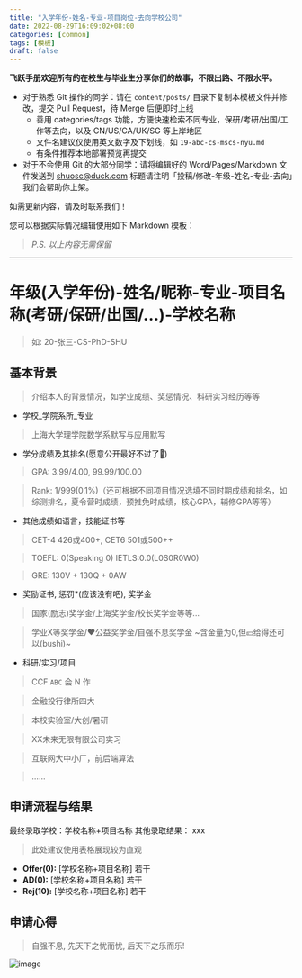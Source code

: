 ```yaml
---
title: "入学年份-姓名-专业-项目岗位-去向学校公司"
date: 2022-08-29T16:09:02+08:00
categories: [common]
tags: [模板]
draft: false
---
```


**飞跃手册欢迎所有的在校生与毕业生分享你们的故事，不限出路、不限水平。**

- 对于熟悉 Git 操作的同学：请在 `content/posts/` 目录下复制本模板文件并修改，提交 Pull Request，待 Merge 后便即时上线
  - 善用 categories/tags 功能，方便快速检索不同专业，保研/考研/出国/工作等去向，以及 CN/US/CA/UK/SG 等上岸地区
  - 文件名建议仅使用英文数字及下划线，如 `19-abc-cs-mscs-nyu.md`
  - 有条件推荐本地部署预览再提交
- 对于不会使用 Git 的大部分同学：请将编辑好的 Word/Pages/Markdown 文件发送到 shuosc@duck.com 标题请注明「投稿/修改-年级-姓名-专业-去向」我们会帮助你上架。

如需更新内容，请及时联系我们！

您可以根据实际情况编辑使用如下 Markdown 模板：

> _P.S. 以上内容无需保留_

---

# 年级(入学年份)-姓名/昵称-专业-项目名称(考研/保研/出国/...)-学校名称
> 如: 20-张三-CS-PhD-SHU

## 基本背景 
> 介绍本人的背景情况，如学业成绩、奖惩情况、科研实习经历等等

- 学校_学院系所_专业
> 上海大学理学院数学系默写与应用默写

- 学分成绩及其排名(愿意公开最好不过了🥺)
> GPA: 3.99/4.00, 99.99/100.00

> Rank: 1/999(0.1%)（还可根据不同项目情况选填不同时期成绩和排名，如综测排名，夏令营时成绩，预推免时成绩，核心GPA，辅修GPA等等）

- 其他成绩如语言，技能证书等
> CET-4 426或400+, CET6 501或500++

> TOEFL: 0(Speaking 0) IETLS:0.0(L0S0R0W0)

> GRE: 130V + 130Q + 0AW

- 奖励证书, 惩罚*(应该没有吧), 奖学金
> 国家(励志)奖学金/上海奖学金/校长奖学金等等...

> 学业X等奖学金/❤公益奖学金/自强不息奖学金
> ~含金量为0,但💴给得还可以(bushi)~

- 科研/实习/项目
> CCF `ABC` 会 N 作

> 金融投行律所四大

> 本校实验室/大创/暑研

> XX未来无限有限公司实习

> 互联网大中小厂，前后端算法

> ......

## 申请流程与结果

最终录取学校：学校名称+项目名称 
其他录取结果： xxx

> 此处建议使用表格展现较为直观

- **Offer(0):** [学校名称+项目名称] 若干 
- **AD(0):** [学校名称+项目名称] 若干 
- **Rej(10):** [学校名称+项目名称] 若干 

## 申请心得 

> 自强不息, 先天下之忧而忧, 后天下之乐而乐!

![image](https://user-images.githubusercontent.com/54206290/187168371-1a53ee10-c7e4-4943-bfba-b26985ed9ade.png)


